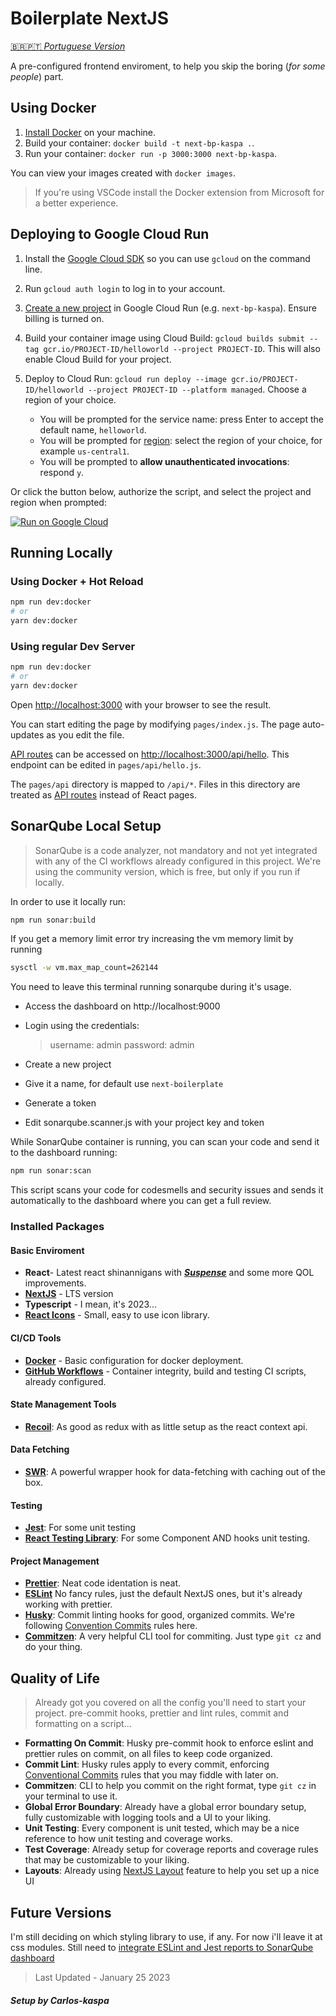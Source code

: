 # Boilerplate NextJS

[🇧🇷🇵🇹 _Portuguese Version_](https://github.com/Carlos-kaspa/boilerplate-nextjs-kaspa/blob/master/README.ptbr.md)

A pre-configured frontend enviroment, to help you skip the boring (_for some people_) part.

## Using Docker

1. [Install Docker](https://docs.docker.com/get-docker/) on your machine.
1. Build your container: `docker build -t next-bp-kaspa .`.
1. Run your container: `docker run -p 3000:3000 next-bp-kaspa`.

You can view your images created with `docker images`.

> If you're using VSCode install the Docker extension from Microsoft for a better experience.

## Deploying to Google Cloud Run

1. Install the [Google Cloud SDK](https://cloud.google.com/sdk/docs/install) so you can use `gcloud` on the command line.
1. Run `gcloud auth login` to log in to your account.
1. [Create a new project](https://cloud.google.com/run/docs/quickstarts/build-and-deploy) in Google Cloud Run (e.g. `next-bp-kaspa`). Ensure billing is turned on.
1. Build your container image using Cloud Build: `gcloud builds submit --tag gcr.io/PROJECT-ID/helloworld --project PROJECT-ID`. This will also enable Cloud Build for your project.
1. Deploy to Cloud Run: `gcloud run deploy --image gcr.io/PROJECT-ID/helloworld --project PROJECT-ID --platform managed`. Choose a region of your choice.

    - You will be prompted for the service name: press Enter to accept the default name, `helloworld`.
    - You will be prompted for [region](https://cloud.google.com/run/docs/quickstarts/build-and-deploy#follow-cloud-run): select the region of your choice, for example `us-central1`.
    - You will be prompted to **allow unauthenticated invocations**: respond `y`.

Or click the button below, authorize the script, and select the project and region when prompted:

[![Run on Google Cloud](https://deploy.cloud.run/button.svg)](https://deploy.cloud.run/?git_repo=https://github.com/vercel/next.js.git&dir=examples/with-docker)

## Running Locally

### Using Docker + Hot Reload

```bash
npm run dev:docker
# or
yarn dev:docker
```

### Using regular Dev Server

```bash
npm run dev:docker
# or
yarn dev:docker
```

Open [http://localhost:3000](http://localhost:3000) with your browser to see the result.

You can start editing the page by modifying `pages/index.js`. The page auto-updates as you edit the file.

[API routes](https://nextjs.org/docs/api-routes/introduction) can be accessed on [http://localhost:3000/api/hello](http://localhost:3000/api/hello). This endpoint can be edited in `pages/api/hello.js`.

The `pages/api` directory is mapped to `/api/*`. Files in this directory are treated as [API routes](https://nextjs.org/docs/api-routes/introduction) instead of React pages.

## SonarQube Local Setup

> SonarQube is a code analyzer, not mandatory and not yet integrated with any of the CI workflows already configured in this project.
> We're using the community version, which is free, but only if you run if locally.

In order to use it locally run:

```bash
npm run sonar:build
```

If you get a memory limit error try increasing the vm memory limit by running

```bash
sysctl -w vm.max_map_count=262144
```

You need to leave this terminal running sonarqube during it's usage.

-   Access the dashboard on http://localhost:9000
-   Login using the credentials:

    > username: admin
    > password: admin

-   Create a new project
-   Give it a name, for default use `next-boilerplate`
-   Generate a token
-   Edit sonarqube.scanner.js with your project key and token

While SonarQube container is running, you can scan your code and send it to the dashboard running:

```bash
npm run sonar:scan
```

This script scans your code for codesmells and security issues and sends it automatically to the dashboard where you can get a full review.

### Installed Packages

#### Basic Enviroment

-   **React**- Latest react shinannigans with [**_Suspense_**](https://17.reactjs.org/docs/concurrent-mode-suspense.html) and some more QOL improvements.
-   **[NextJS](https://nextjs.org/)** - LTS version
-   **Typescript** - I mean, it's 2023...
-   **[React Icons](https://react-icons.github.io/react-icons/)** - Small, easy to use icon library.

#### CI/CD Tools

-   **[Docker](https://react-icons.github.io/react-icons/)** - Basic configuration for docker deployment.
-   **[GitHub Workflows](https://react-icons.github.io/react-icons/)** - Container integrity, build and testing CI scripts, already configured.

#### State Management Tools

-   [**Recoil**](https://recoiljs.org/): As good as redux with as little setup as the react context api.

#### Data Fetching

-   [**SWR**](https://swr.vercel.app/): A powerful wrapper hook for data-fetching with caching out of the box.

#### Testing

-   [**Jest**](https://jestjs.io/): For some unit testing
-   [**React Testing Library**](https://testing-library.com/docs/react-testing-library/intro/): For some Component AND hooks unit testing.

#### Project Management

-   **[Prettier](https://prettier.io/)**: Neat code identation is neat.
-   [**ESLint**](https://nextjs.org/docs/basic-features/eslint) No fancy rules, just the default NextJS ones, but it's already working with prettier.
-   [**Husky**](https://typicode.github.io/husky/#/): Commit linting hooks for good, organized commits. We're following [Convention Commits](https://www.conventionalcommits.org/en/v1.0.0-beta.2/) rules here.
-   **[Commitzen](https://commitizen-tools.github.io/commitizen/)**: A very helpful CLI tool for commiting. Just type `git cz` and do your thing.

## Quality of Life

> Already got you covered on all the config you'll need to start your project.
> pre-commit hooks, prettier and lint rules, commit and formatting on a script...

-   **Formatting On Commit**: Husky pre-commit hook to enforce eslint and prettier rules on commit, on all files to keep code organized.
-   **Commit Lint**: Husky rules apply to every commit, enforcing [Conventional Commits](https://www.conventionalcommits.org/en/v1.0.0-beta.2/) rules that you may fiddle with later on.
-   **Commitzen**: CLI to help you commit on the right format, type `git cz` in your terminal to use it.
-   **Global Error Boundary**: Already have a global error boundary setup, fully customizable with logging tools and a UI to your liking.
-   **Unit Testing**: Every component is unit tested, which may be a nice reference to how unit testing and coverage works.
-   **Test Coverage**: Already setup for coverage reports and coverage rules that may be customizable to your liking.
-   **Layouts**: Already using [NextJS Layout](https://nextjs.org/docs/basic-features/layouts) feature to help you set up a nice UI

## Future Versions

I'm still deciding on which styling library to use, if any. For now i'll leave it at css modules.
Still need to [integrate ESLint and Jest reports to SonarQube dashboard](https://javascript.plainenglish.io/how-to-set-up-sonarqube-locally-on-a-react-typescript-project-ec02cd8e2626)

> Last Updated - January 25 2023

##### Setup by Carlos-kaspa
